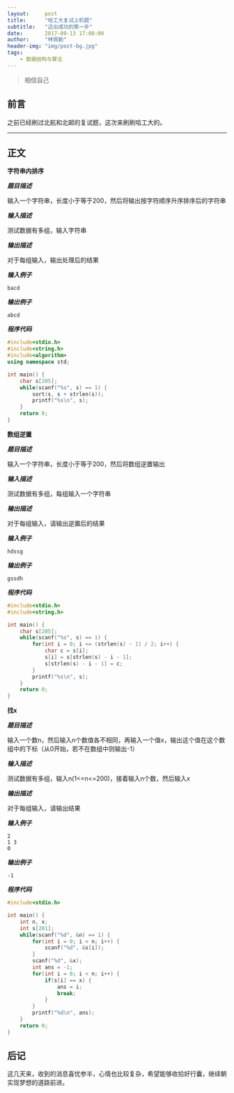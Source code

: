 ```yaml
---
layout:     post
title:      "哈工大复试上机题"
subtitle:   "迈出成功的第一步"
date:       2017-09-13 17:00:00
author:     "林佩勤"
header-img: "img/post-bg.jpg"
tags:
    - 数据结构与算法
---
```


> 相信自己
>


## 前言

之前已经刷过北航和北邮的复试题，这次来刷刷哈工大的。

---

## 正文

**字符串内排序**

***题目描述***

输入一个字符串，长度小于等于200，然后将输出按字符顺序升序排序后的字符串

***输入描述***

测试数据有多组，输入字符串

***输出描述***

对于每组输入，输出处理后的结果

***输入例子***

```
bacd
```

***输出例子***

```
abcd
```

***程序代码***

```c++
#include<stdio.h>
#include<string.h>
#include<algorithm>
using namespace std;

int main() {
    char s[205];
    while(scanf("%s", s) == 1) {
        sort(s, s + strlen(s));
        printf("%s\n", s);
    }
    return 0;
}
```
**数组逆置**

***题目描述***

输入一个字符串，长度小于等于200，然后将数组逆置输出

***输入描述***

测试数据有多组，每组输入一个字符串

***输出描述***

对于每组输入，请输出逆置后的结果

***输入例子***

```
hdssg
```

***输出例子***

```
gssdh
```

***程序代码***

```c
#include<stdio.h>
#include<string.h>

int main() {
    char s[205];
    while(scanf("%s", s) == 1) {
        for(int i = 0; i <= (strlen(s) - 1) / 2; i++) {
            char c = s[i];
            s[i] = s[strlen(s) - i - 1];
            s[strlen(s) - i - 1] = c;
        }
        printf("%s\n", s);
    }
    return 0;
}
```

**找x**

***题目描述***

输入一个数n，然后输入n个数值各不相同，再输入一个值x，输出这个值在这个数组中的下标（从0开始，若不在数组中则输出-1）

***输入描述***

测试数据有多组，输入n(1<=n<=200)，接着输入n个数，然后输入x

***输出描述***

对于每组输入，请输出结果

***输入例子***

```
2
1 3
0
```

***输出例子***

```
-1
```

***程序代码***

```c
#include<stdio.h>

int main() {
    int n, x;
    int s[201];
    while(scanf("%d", &n) == 1) {
        for(int i = 0; i < n; i++) {
            scanf("%d", &s[i]);
        }
        scanf("%d", &x);
        int ans = -1;
        for(int i = 0; i < n; i++) {
            if(s[i] == x) {
                ans = i;
                break;
            }
        }
        printf("%d\n", ans);
    }
    return 0;
}
```

## 后记

这几天来，收到的消息喜忧参半，心情也比较复杂，希望能够收拾好行囊，继续朝实现梦想的道路前进。
